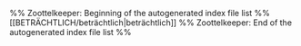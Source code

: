%% Zoottelkeeper: Beginning of the autogenerated index file list %%
[[BETRÄCHTLICH/beträchtlich|beträchtlich]]
%% Zoottelkeeper: End of the autogenerated index file list %%
